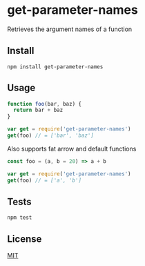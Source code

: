 
get-parameter-names
===================

Retrieves the argument names of a function

## Install

```
npm install get-parameter-names
```

## Usage

```js
function foo(bar, baz) {
  return bar + baz
}

var get = require('get-parameter-names')
get(foo) // = ['bar', 'baz']
```

Also supports fat arrow and default functions

```js
const foo = (a, b = 20) => a + b

var get = require('get-parameter-names')
get(foo) // = ['a', 'b']
```

## Tests

```
npm test
```

## License

[MIT](http://josh.mit-license.org)
